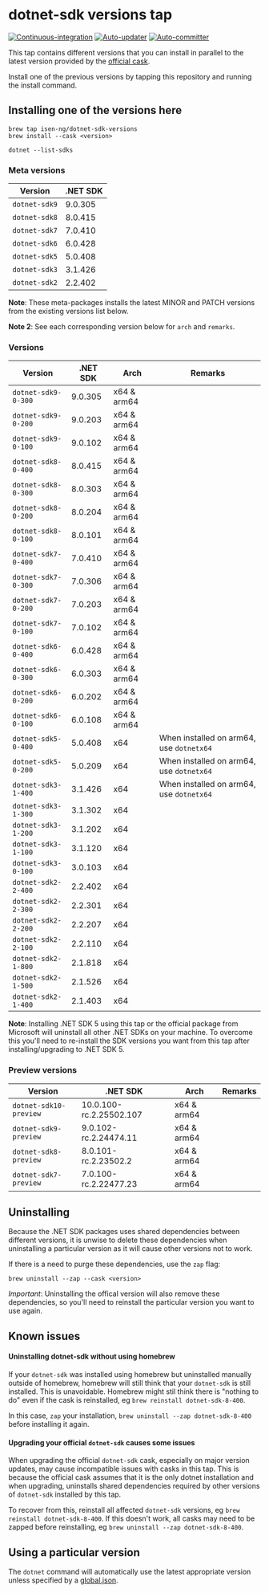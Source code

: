 # dotnet-sdk versions tap

[![Continuous-integration](https://github.com/isen-ng/homebrew-dotnet-sdk-versions/actions/workflows/ci.yml/badge.svg)](https://github.com/isen-ng/homebrew-dotnet-sdk-versions/actions/workflows/ci.yml)
[![Auto-updater](https://github.com/isen-ng/homebrew-dotnet-sdk-versions/actions/workflows/auto-updater.yml/badge.svg)](https://github.com/isen-ng/homebrew-dotnet-sdk-versions/actions/workflows/auto-updater.yml)
[![Auto-committer](https://github.com/isen-ng/homebrew-dotnet-sdk-versions/actions/workflows/auto-commit.yml/badge.svg)](https://github.com/isen-ng/homebrew-dotnet-sdk-versions/actions/workflows/auto-commit.yml)

This tap contains different versions that you can install in parallel to the latest version provided by the
[official cask](https://github.com/Homebrew/homebrew-cask/blob/master/Casks/d/dotnet-sdk.rb).

Install one of the previous versions by tapping this repository and running the install command.


## Installing one of the versions here

```
brew tap isen-ng/dotnet-sdk-versions
brew install --cask <version>

dotnet --list-sdks
```

### Meta versions

| Version       | .NET SDK |
| ------------- | -------- |
| `dotnet-sdk9` | 9.0.305  |
| `dotnet-sdk8` | 8.0.415  |
| `dotnet-sdk7` | 7.0.410  |
| `dotnet-sdk6` | 6.0.428  |
| `dotnet-sdk5` | 5.0.408  |
| `dotnet-sdk3` | 3.1.426  |
| `dotnet-sdk2` | 2.2.402  |

**Note**: These meta-packages installs the latest MINOR and PATCH versions from the existing versions list below.

**Note 2**: See each corresponding version below for `arch` and `remarks`.

### Versions

| Version             | .NET SDK | Arch        | Remarks                                  |
| ------------------- | -------- | ----------- | ---------------------------------------- |
| `dotnet-sdk9-0-300` | 9.0.305  | x64 & arm64 |                                          |
| `dotnet-sdk9-0-200` | 9.0.203  | x64 & arm64 |                                          |
| `dotnet-sdk9-0-100` | 9.0.102  | x64 & arm64 |                                          |
| `dotnet-sdk8-0-400` | 8.0.415  | x64 & arm64 |                                          |
| `dotnet-sdk8-0-300` | 8.0.303  | x64 & arm64 |                                          |
| `dotnet-sdk8-0-200` | 8.0.204  | x64 & arm64 |                                          |
| `dotnet-sdk8-0-100` | 8.0.101  | x64 & arm64 |                                          |
| `dotnet-sdk7-0-400` | 7.0.410  | x64 & arm64 |                                          |
| `dotnet-sdk7-0-300` | 7.0.306  | x64 & arm64 |                                          |
| `dotnet-sdk7-0-200` | 7.0.203  | x64 & arm64 |                                          |
| `dotnet-sdk7-0-100` | 7.0.102  | x64 & arm64 |                                          |
| `dotnet-sdk6-0-400` | 6.0.428  | x64 & arm64 |                                          |
| `dotnet-sdk6-0-300` | 6.0.303  | x64 & arm64 |                                          |
| `dotnet-sdk6-0-200` | 6.0.202  | x64 & arm64 |                                          |
| `dotnet-sdk6-0-100` | 6.0.108  | x64 & arm64 |                                          |
| `dotnet-sdk5-0-400` | 5.0.408  | x64         | When installed on arm64, use `dotnetx64` |
| `dotnet-sdk5-0-200` | 5.0.209  | x64         | When installed on arm64, use `dotnetx64` |
| `dotnet-sdk3-1-400` | 3.1.426  | x64         | When installed on arm64, use `dotnetx64` |
| `dotnet-sdk3-1-300` | 3.1.302  | x64         |                                          |
| `dotnet-sdk3-1-200` | 3.1.202  | x64         |                                          |
| `dotnet-sdk3-1-100` | 3.1.120  | x64         |                                          |
| `dotnet-sdk3-0-100` | 3.0.103  | x64         |                                          |
| `dotnet-sdk2-2-400` | 2.2.402  | x64         |                                          |
| `dotnet-sdk2-2-300` | 2.2.301  | x64         |                                          |
| `dotnet-sdk2-2-200` | 2.2.207  | x64         |                                          |
| `dotnet-sdk2-2-100` | 2.2.110  | x64         |                                          |
| `dotnet-sdk2-1-800` | 2.1.818  | x64         |                                          |
| `dotnet-sdk2-1-500` | 2.1.526  | x64         |                                          |
| `dotnet-sdk2-1-400` | 2.1.403  | x64         |                                          |

**Note**: Installing .NET SDK 5 using this tap or the official package from Microsoft will uninstall all other
.NET SDKs on your machine. To overcome this you'll need to re-install the SDK versions you want from this tap
after installing/upgrading to .NET SDK 5.


### Preview versions

| Version                | .NET SDK                    | Arch        | Remarks |
| ---------------------- | --------------------------- | ----------- | ------- |
| `dotnet-sdk10-preview` | 10.0.100-rc.2.25502.107 | x64 & arm64 |         |
| `dotnet-sdk9-preview`  | 9.0.102-rc.2.24474.11       | x64 & arm64 |         |
| `dotnet-sdk8-preview`  | 8.0.101-rc.2.23502.2        | x64 & arm64 |         |
| `dotnet-sdk7-preview`  | 7.0.100-rc.2.22477.23       | x64 & arm64 |         |


## Uninstalling

Because the .NET SDK packages uses shared dependencies between different versions, it is unwise to delete these
dependencies when uninstalling a particular version as it will cause other versions not to work.

If there is a need to purge these dependencies, use the `zap` flag:

```
brew uninstall --zap --cask <version>
```

*Important*: Uninstalling the offical version will also remove these dependencies, so you'll need to reinstall the
particular version you want to use again.


## Known issues

#### Uninstalling dotnet-sdk without using homebrew

If your `dotnet-sdk` was installed using homebrew but uninstalled manually outside of homebrew, homebrew will still think that 
your `dotnet-sdk` is still installed. This is unavoidable. Homebrew might stil think there is "nothing to do" even if the cask is
reinstalled, eg `brew reinstall dotnet-sdk-8-400`.

In this case, `zap` your installation, `brew uninstall --zap dotnet-sdk-8-400` before installing it again.

#### Upgrading your official `dotnet-sdk` causes some issues

When upgrading the official `dotnet-sdk` cask, especially on major version updates, may cause incompatible issues with casks in 
this tap. This is because the official cask assumes that it is the only dotnet installation and when upgrading, uninstalls 
shared dependencies required by other versions of `dotnet-sdk` installed by this tap.

To recover from this, reinstall all affected `dotnet-sdk` versions, eg `brew reinstall dotnet-sdk-8-400`. If this doesn't work, 
all casks may need to be zapped before reinstalling, eg `brew uninstall --zap dotnet-sdk-8-400`.


## Using a particular version

The `dotnet` command will automatically use the latest appropriate version unless specified by a
[global.json](https://docs.microsoft.com/en-us/dotnet/core/tools/global-json).
